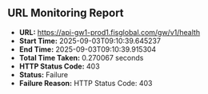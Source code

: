 ## URL Monitoring Report

- **URL:** https://api-gw1-prod1.fisglobal.com/gw/v1/health
- **Start Time:** 2025-09-03T09:10:39.645237
- **End Time:** 2025-09-03T09:10:39.915304
- **Total Time Taken:** 0.270067 seconds
- **HTTP Status Code:** 403
- **Status:** Failure
- **Failure Reason:** HTTP Status Code: 403
